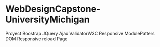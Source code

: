 # WebDesignCapstone-UniversityMichigan

Proyect Boostrap JQuery Ajax ValidatorW3C Responsive ModulePatters DOM Responsive
reload Page
